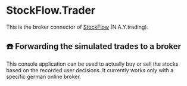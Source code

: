 # StockFlow.Trader #
This is the broker connector of [StockFlow](/../../) (N.A.Y.trading).

## :telephone: Forwarding the simulated trades to a broker ##

This console application can be used to actually buy or sell the stocks based on the recorded user decisions. It currently works only with a specific german online broker.
